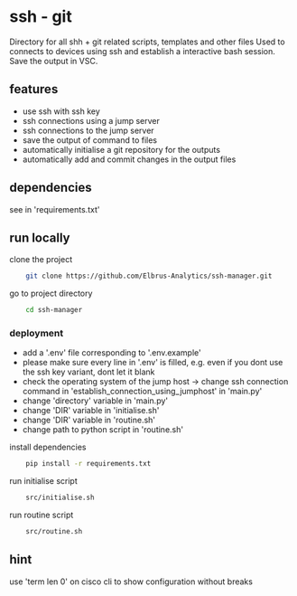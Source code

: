 # ssh -  git
Directory for all shh + git related scripts, templates and other files
Used to connects to devices using ssh and establish a interactive bash session.
Save the output in VSC.

## features
  - use ssh with ssh key
  - ssh connections using a jump server
  - ssh connections to the jump server
  - save the output of command to files
  - automatically initialise a git repository for the outputs
  - automatically add and commit changes in the output files

## dependencies
see in 'requirements.txt'

## run locally

clone the project

```bash
    git clone https://github.com/Elbrus-Analytics/ssh-manager.git
```

go to project directory

```bash
    cd ssh-manager
```

### deployment
  - add a '.env' file corresponding to '.env.example'
  - please make sure every line in '.env' is filled, e.g. even if you dont use the ssh key variant, dont let it blank 
  - check the operating system of the jump host -> change ssh connection command in 'establish_connection_using_jumphost' in 'main.py'
  - change 'directory' variable in 'main.py'
  - change 'DIR' variable in 'initialise.sh'
  - change 'DIR' variable in 'routine.sh'
  - change path to python script in 'routine.sh'

install dependencies

```bash
    pip install -r requirements.txt
```

run initialise script

```bash
    src/initialise.sh
```

run routine script

```bash
    src/routine.sh
```

## hint
use 'term len 0' on cisco cli to show configuration without breaks
